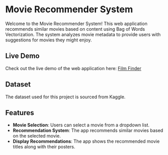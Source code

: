 # Movie Recommender System
Welcome to the Movie Recommender System! This web application recommends similar movies based on content using Bag of Words Vectorization. The system analyzes movie metadata to provide users with suggestions for movies they might enjoy.

## Live Demo

Check out the live demo of the web application here: [Film Finder](https://film-finder.streamlit.app/)

## Dataset

The dataset used for this project is sourced from Kaggle.

## Features

- **Movie Selection**: Users can select a movie from a dropdown list.
- **Recommendation System**: The app recommends similar movies based on the selected movie.
- **Display Recommendations**: The app shows the recommended movie titles along with their posters.
